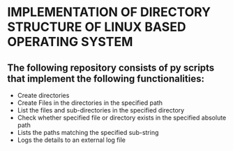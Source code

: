# IMPLEMENTATION OF DIRECTORY STRUCTURE OF LINUX BASED OPERATING SYSTEM
## The following repository consists of py scripts that implement the following functionalities:
* Create directories
* Create Files in the directories in the specified path
* List the files and sub-directories in the specified directory
* Check whether specified file or directory exists in the specified absolute path
* Lists the paths matching the specified sub-string
* Logs the details to an external log file

